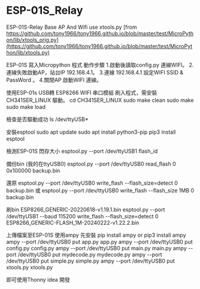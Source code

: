# ESP-01S_Relay
ESP-01S-Relay  Base AP And Wifi
 use xtools.py  [from https://github.com/tony1966/tony1966.github.io/blob/master/test/MicroPython/lib/xtools_orig.py](https://github.com/tony1966/tony1966.github.io/blob/master/test/MicroPython/lib/xtools.py)

 ESP-01S 寫入Micropython 程式 動作步驟
 1.啟動後讀取config.py 連線WIFI。
 2.連線失敗啟動AP，站台IP 192.168.4.1。
 3.連線 192.168.4.1 設定WIFI SSID & PassWord 。
 4.關閉AP 啟動WIFI 連線。

 使用ESP-01s USB轉 ESP8266 WIFI 串口模組 刷入程式，需安裝 CH341SER_LINUX 驅動。 
 cd CH341SER_LINUX
 sudo make clean
 sudo make 
 sudo make load 

 檢查是否驅動成功
 ls /dev/ttyUSB*

 安裝esptool
 sudo apt update
 sudo apt install python3-pip
 pip3 install esptool

 檢測ESP-01S 閃存大小
 esptool.py --port /dev/ttyUSB1 flash_id
 
 備份bin (我的在ttyUSB0)
 esptool.py --port /dev/ttyUSB0 read_flash 0 0x100000 backup.bin

 還原
 esptool.py --port /dev/ttyUSB0 write_flash --flash_size=detect 0 backup.bin
 或
 esptool.py --port /dev/ttyUSB0 write_flash --flash_size 1MB 0 backup.bin

 刷bin ESP8266_GENERIC-20220618-v1.19.1.bin
 esptool.py --port /dev/ttyUSB1 --baud 115200 write_flash --flash_size=detect 0 ESP8266_GENERIC-FLASH_1M-20240222-v1.22.2.bin

 上傳檔案至ESP-01S 使用ampy 先安裝 pip install ampy  or pip3 install ampy
 ampy --port /dev/ttyUSB0 put app.py app.py
 ampy --port /dev/ttyUSB0 put config.py config.py
 ampy --port /dev/ttyUSB0 put main.py main.py
 ampy --port /dev/ttyUSB0 put mydecode.py mydecode.py
 ampy --port /dev/ttyUSB0 put simple.py simple.py
 ampy --port /dev/ttyUSB0 put xtools.py xtools.py

 即可使用Thonny idea 開發
 

 
